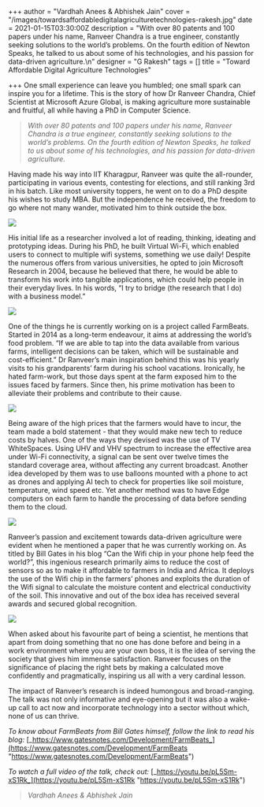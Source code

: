 +++
author = "Vardhah Anees & Abhishek Jain"
cover = "/images/towardsaffordabledigitalagriculturetechnologies-rakesh.jpg"
date = 2021-01-15T03:30:00Z
description = "With over 80 patents and 100 papers under his name, Ranveer Chandra is a true engineer, constantly seeking solutions to the world’s problems. On the fourth edition of Newton Speaks, he talked to us about some of his technologies, and his passion for data-driven agriculture.\n"
designer = "G Rakesh"
tags = []
title = "Toward Affordable Digital Agriculture Technologies"

+++
One small experience can leave you humbled; one small spark can inspire you for a lifetime. This is the story of how Dr Ranveer Chandra, Chief Scientist at Microsoft Azure Global, is making agriculture more sustainable and fruitful, all while having a PhD in Computer Science.

> _With over 80 patents and 100 papers under his name, Ranveer Chandra is a true engineer, constantly seeking solutions to the world’s problems. On the fourth edition of Newton Speaks, he talked to us about some of his technologies, and his passion for data-driven agriculture._

Having made his way into IIT Kharagpur, Ranveer was quite the all-rounder, participating in various events, contesting for elections, and still ranking 3rd in his batch. Like most university toppers, he went on to do a PhD despite his wishes to study MBA. But the independence he received, the freedom to go where not many wander, motivated him to think outside the box.

![](/images/ns4-1.jpg)

His initial life as a researcher involved a lot of reading, thinking, ideating and prototyping ideas. During his PhD, he built Virtual Wi-Fi, which enabled users to connect to multiple wifi systems, something we use daily! Despite the numerous offers from various universities, he opted to join Microsoft Research in 2004, because he believed that there, he would be able to transform his work into tangible applications, which could help people in their everyday lives. In his words, “I try to bridge (the research that I do) with a business model.”

![](/images/ns4-2.jpg)

One of the things he is currently working on is a project called FarmBeats. Started in 2014 as a long-term endeavour, it aims at addressing the world’s food problem. “If we are able to tap into the data available from various farms, intelligent decisions can be taken, which will be sustainable and cost-efficient.” Dr Ranveer’s main inspiration behind this was his yearly visits to his grandparents’ farm during his school vacations. Ironically, he hated farm-work, but those days spent at the farm exposed him to the issues faced by farmers. Since then, his prime motivation has been to alleviate their problems and contribute to their cause.

![](/images/ns4-3.png)

Being aware of the high prices that the farmers would have to incur, the team made a bold statement - that they would make new tech to reduce costs by halves. One of the ways they devised was the use of TV WhiteSpaces. Using UHV and VHV spectrum to increase the effective area under Wi-Fi connectivity, a signal can be sent over twelve times the standard coverage area, without affecting any current broadcast. Another idea developed by them was to use balloons mounted with a phone to act as drones and applying AI tech to check for properties like soil moisture, temperature, wind speed etc. Yet another method was to have Edge computers on each farm to handle the processing of data before sending them to the cloud.

![](/images/ns4-4.jpg)

Ranveer’s passion and excitement towards data-driven agriculture were evident when he mentioned a paper that he was currently working on. As titled by Bill Gates in his blog “Can the Wifi chip in your phone help feed the world?”, this ingenious research primarily aims to reduce the cost of sensors so as to make it affordable to farmers in India and Africa. It deploys the use of the Wifi chip in the farmers’ phones and exploits the duration of the Wifi signal to calculate the moisture content and electrical conductivity of the soil. This innovative and out of the box idea has received several awards and secured global recognition.

![](/images/ns4-5.jpg)

When asked about his favourite part of being a scientist, he mentions that apart from doing something that no one has done before and being in a work environment where you are your own boss, it is the idea of serving the society that gives him immense satisfaction. Ranveer focuses on the significance of placing the right bets by making a calculated move confidently and pragmatically, inspiring us all with a very cardinal lesson.

The impact of Ranveer’s research is indeed humongous and broad-ranging. The talk was not only informative and eye-opening but it was also a wake-up call to act now and incorporate technology into a sector without which, none of us can thrive.

_To know about FarmBeats from Bill Gates himself, follow the link to read his blog:_ [_https://www.gatesnotes.com/Development/FarmBeats_](https://www.gatesnotes.com/Development/FarmBeats "https://www.gatesnotes.com/Development/FarmBeats")

_To watch a full video of the talk, check out:_ [_https://youtu.be/pL5Sm-xS1Rk_](https://youtu.be/pL5Sm-xS1Rk "https://youtu.be/pL5Sm-xS1Rk")

> _Vardhah Anees & Abhishek Jain_